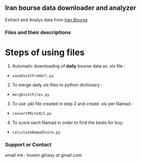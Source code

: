 ## Iran bourse data downloader and analyzer

Extract and Analys data from [Iran Bourse](http://www.iranbourse.com/archive/)

### Files and their descriptions

# Steps of using files
1. Automatic downloading of **daily** bourse data as .xls file : 
- `saveExcelFromUrl.py`
2. To merge daily _xls_ files to python dictionary :
- `mergExcelFiles.py`
3. To use .pkl file created in step 2 and create .xls per Namad :
- `convertPKLtoXLS.py`
4. To score each Namad in order to find the bests for buy:
- `calculateNamadScore.py`


### Support or Contact

email me : hosein.ghiasy _at_ gmail.com